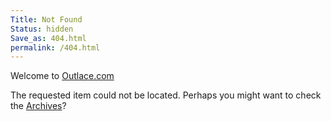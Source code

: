 ```yaml
---
Title: Not Found
Status: hidden
Save_as: 404.html
permalink: /404.html
---
```


Welcome to [Outlace.com](http://outlace.com)

The requested item could not be located. Perhaps you might want to check
the [Archives](/archives/%7Bslug%7D/)?
